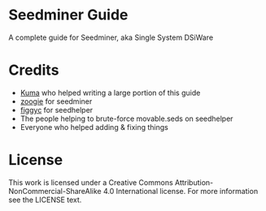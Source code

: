 # Seedminer Guide

A complete guide for Seedminer, aka Single System DSiWare

# Credits

- [Kuma](https://github.com/KumaKuma) who helped writing a large portion of this guide
- [zoogie](https://github.com/zoogie) for seedminer
- [figgyc](https://github.com/figgyc) for seedhelper
- The people helping to brute-force movable.seds on seedhelper
- Everyone who helped adding & fixing things

# License

This work is licensed under a Creative Commons Attribution-NonCommercial-ShareAlike 4.0 International license. For more information see the LICENSE text.
